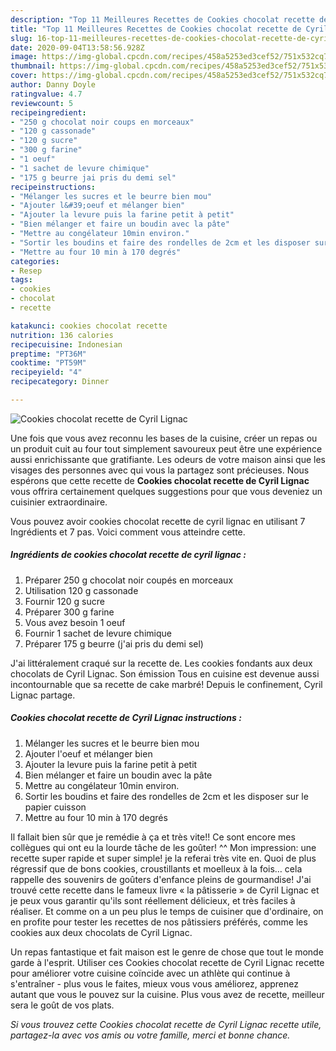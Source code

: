 ```yaml
---
description: "Top 11 Meilleures Recettes de Cookies chocolat recette de Cyril Lignac"
title: "Top 11 Meilleures Recettes de Cookies chocolat recette de Cyril Lignac"
slug: 16-top-11-meilleures-recettes-de-cookies-chocolat-recette-de-cyril-lignac
date: 2020-09-04T13:58:56.928Z
image: https://img-global.cpcdn.com/recipes/458a5253ed3cef52/751x532cq70/cookies-chocolat-recette-de-cyril-lignac-photo-principale-de-la-recette.jpg
thumbnail: https://img-global.cpcdn.com/recipes/458a5253ed3cef52/751x532cq70/cookies-chocolat-recette-de-cyril-lignac-photo-principale-de-la-recette.jpg
cover: https://img-global.cpcdn.com/recipes/458a5253ed3cef52/751x532cq70/cookies-chocolat-recette-de-cyril-lignac-photo-principale-de-la-recette.jpg
author: Danny Doyle
ratingvalue: 4.7
reviewcount: 5
recipeingredient:
- "250 g chocolat noir coups en morceaux"
- "120 g cassonade"
- "120 g sucre"
- "300 g farine"
- "1 oeuf"
- "1 sachet de levure chimique"
- "175 g beurre jai pris du demi sel"
recipeinstructions:
- "Mélanger les sucres et le beurre bien mou"
- "Ajouter l&#39;oeuf et mélanger bien"
- "Ajouter la levure puis la farine petit à petit"
- "Bien mélanger et faire un boudin avec la pâte"
- "Mettre au congélateur 10min environ."
- "Sortir les boudins et faire des rondelles de 2cm et les disposer sur le papier cuisson"
- "Mettre au four 10 min à 170 degrés"
categories:
- Resep
tags:
- cookies
- chocolat
- recette

katakunci: cookies chocolat recette 
nutrition: 136 calories
recipecuisine: Indonesian
preptime: "PT36M"
cooktime: "PT59M"
recipeyield: "4"
recipecategory: Dinner

---
```



![Cookies chocolat recette de Cyril Lignac](https://img-global.cpcdn.com/recipes/458a5253ed3cef52/751x532cq70/cookies-chocolat-recette-de-cyril-lignac-photo-principale-de-la-recette.jpg)

Une fois que vous avez reconnu les bases de la cuisine, créer un repas ou un produit cuit au four tout simplement savoureux peut être une expérience aussi enrichissante que gratifiante. Les odeurs de votre maison ainsi que les visages des personnes avec qui vous la partagez sont précieuses. Nous espérons que cette recette de <strong> Cookies chocolat recette de Cyril Lignac </strong> vous offrira certainement quelques suggestions pour que vous deveniez un cuisinier extraordinaire.

<!--inarticleads1-->

Vous pouvez avoir cookies chocolat recette de cyril lignac en utilisant 7 Ingrédients et 7 pas. Voici comment vous atteindre cette.

##### Ingrédients de cookies chocolat recette de cyril lignac :

1. Préparer 250 g chocolat noir coupés en morceaux
1. Utilisation 120 g cassonade
1. Fournir 120 g sucre
1. Préparer 300 g farine
1. Vous avez besoin 1 oeuf
1. Fournir 1 sachet de levure chimique
1. Préparer 175 g beurre (j&#39;ai pris du demi sel)


J&#39;ai littéralement craqué sur la recette de. Les cookies fondants aux deux chocolats de Cyril Lignac. Son émission Tous en cuisine est devenue aussi incontournable que sa recette de cake marbré! Depuis le confinement, Cyril Lignac partage. 

<!--inarticleads2-->

##### Cookies chocolat recette de Cyril Lignac instructions :

1. Mélanger les sucres et le beurre bien mou
1. Ajouter l&#39;oeuf et mélanger bien
1. Ajouter la levure puis la farine petit à petit
1. Bien mélanger et faire un boudin avec la pâte
1. Mettre au congélateur 10min environ.
1. Sortir les boudins et faire des rondelles de 2cm et les disposer sur le papier cuisson
1. Mettre au four 10 min à 170 degrés


Il fallait bien sûr que je remédie à ça et très vite!! Ce sont encore mes collègues qui ont eu la lourde tâche de les goûter! ^^ Mon impression: une recette super rapide et super simple! je la referai très vite en. Quoi de plus régressif que de bons cookies, croustillants et moelleux à la fois… cela rappelle des souvenirs de goûters d&#39;enfance pleins de gourmandise! J&#39;ai trouvé cette recette dans le fameux livre « la pâtisserie » de Cyril Lignac et je peux vous garantir qu&#39;ils sont réellement délicieux, et très faciles à réaliser. Et comme on a un peu plus le temps de cuisiner que d&#39;ordinaire, on en profite pour tester les recettes de nos pâtissiers préférés, comme les cookies aux deux chocolats de Cyril Lignac. 

<!--inarticleads1-->

<p>
Un repas fantastique et fait maison est le genre de chose que tout le monde garde à l'esprit. Utiliser ces Cookies chocolat recette de Cyril Lignac recette pour améliorer votre cuisine coïncide avec un athlète qui continue à s'entraîner - plus vous le faites, mieux vous vous améliorez, apprenez autant que vous le pouvez sur la cuisine. Plus vous avez de recette, meilleur sera le goût de vos plats.
</p>

<p>
<i>Si vous trouvez cette Cookies chocolat recette de Cyril Lignac recette utile, partagez-la avec vos amis ou votre famille, merci et bonne chance.</i>
</p>
